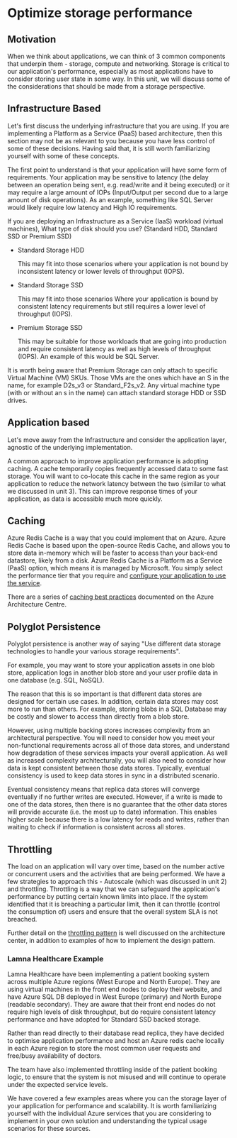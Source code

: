 # Optimize storage performance

## Motivation

When we think about applications, we can think of 3 common components that underpin them - storage, compute and networking. Storage is critical to our application's performance, especially as most applications have to consider storing user state in some way. In this unit, we will discuss some of the considerations that should be made from a storage perspective.

## Infrastructure Based

Let's first discuss the underlying infrastructure that you are using. If you are implementing a Platform as a Service (PaaS) based architecture, then this section may not be as relevant to you because you have less control of some of these decisions. Having said that, it is still worth familiarizing yourself with some of these concepts.

The first point to understand is that your application will have some form of requirements. Your application may be sensitive to latency (the delay between an operation being sent, e.g. read/write and it being executed) or it may require a large amount of IOPs (Input/Output per second due to a large amount of disk operations). As an example, something like SQL Server would likely require low latency and High IO requirements.

If you are deploying an Infrastructure as a Service (IaaS) workload (virtual machines), What type of disk should you use? (Standard HDD, Standard SSD or Premium SSD)

* Standard Storage HDD

  This may fit into those scenarios where your application is not bound by inconsistent latency or lower levels of throughput (IOPS).

* Standard Storage SSD

  This may fit into those scenarios Where your application is bound by consistent latency requirements but still requires a lower level of throughput (IOPS).

* Premium Storage SSD

  This may be suitable for those workloads that are going into production and require consistent latency as well as high levels of throughput (IOPS). An example of this would be SQL Server.

It is worth being aware that Premium Storage can only attach to specific Virtual Machine (VM) SKUs. Those VMs are the ones which have an S in the name, for example D2s_v3 or Standard_F2s_v2. Any virtual machine type (with or without an s in the name) can attach standard storage HDD or SSD drives.

## Application based

Let's move away from the Infrastructure and consider the application layer, agnostic of the underlying implementation.

A common approach to improve application performance is adopting caching. A cache temporarily copies frequently accessed data to some fast storage. You will want to co-locate this cache in the same region as your application to reduce the network latency between the two (similar to what we discussed in unit 3). This can improve response times of your application, as data is accessible much more quickly.

## Caching

Azure Redis Cache is a way that you could implement that on Azure. Azure Redis Cache is based upon the open-source Redis Cache, and allows you to store data in-memory which will be faster to access than your back-end datastore, likely from a disk. Azure Redis Cache is a Platform as a Service (PaaS) option, which means it is managed by Microsoft. You simply select the performance tier that you require and [configure your application to use the service][redis-cache-dotnetcore-example].

There are a series of [caching best practices][caching-best-practices] documented on the Azure Architecture Centre.

## Polyglot Persistence

Polyglot persistence is another way of saying "Use different data storage technologies to handle your various storage requirements".

For example, you may want to store your application assets in one blob store, application logs in another blob store and your user profile data in one database (e.g. SQL, NoSQL).

The reason that this is so important is that different data stores are designed for certain use cases. In addition, certain data stores may cost more to run than others. For example, storing blobs in a SQL Database may be costly and slower to access than directly from a blob store.

However, using multiple backing stores increases complexity from an architectural perspective. You will need to consider how you meet your non-functional requirements across all of those data stores, and understand how degradation of these services impacts your overall application. As well as increased complexity architecturally, you will also need to consider how data is kept consistent between those data stores. Typically, eventual consistency is used to keep data stores in sync in a distributed scenario.

Eventual consistency means that replica data stores will converge eventually if no further writes are executed. However, if a write is made to one of the data stores, then there is no guarantee that the other data stores will provide accurate (i.e. the most up to date) information. This enables higher scale because there is a low latency for reads and writes, rather than waiting to check if information is consistent across all stores.

## Throttling

The load on an application will vary over time, based on the number active or concurrent users and the activities that are being performed. We have a few strategies to approach this - Autoscale (which was discussed in unit 2) and throttling. Throttling is a way that we can safeguard the application's performance by putting certain known limits into place. If the system identified that it is breaching a particular limit, then it can throttle (control the consumption of) users and ensure that the overall system SLA is not breached.

Further detail on the [throttling pattern][throttling-pattern] is well discussed on the architecture center, in addition to examples of how to implement the design pattern.

### Lamna Healthcare Example

Lamna Healthcare have been implementing a patient booking system across multiple Azure regions (West Europe and North Europe). They are using virtual machines in the front end nodes to deploy their website, and have Azure SQL DB deployed in West Europe (primary) and North Europe (readable secondary). They are aware that their front end nodes do not require high levels of disk throughput, but do require consistent latency performance and have adopted for Standard SSD backed storage.

Rather than read directly to their database read replica, they have decided to optimise application performance and host an Azure redis cache locally in each Azure region to store the most common user requests and free/busy availability of doctors.

The team have also implemented throttling inside of the patient booking logic, to ensure that the system is not misused and will continue to operate under the expected service levels.

We have covered a few examples areas where you can the storage layer of your application for performance and scalability. It is worth familiarizing yourself with the individual Azure services that you are considering to implement in your own solution and understanding the typical usage scenarios for these sources.

<!-- links -->
[caching-best-practices]: https://docs.microsoft.com/en-us/azure/architecture/best-practices/caching
[redis-cache-dotnetcore-example]: https://docs.microsoft.com/en-gb/azure/redis-cache/cache-dotnet-core-quickstart
[throttling-pattern]: https://docs.microsoft.com/en-us/azure/architecture/patterns/throttling